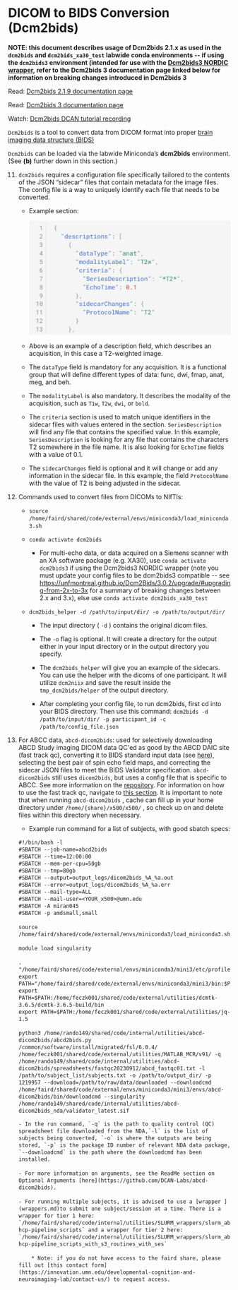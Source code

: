 # DICOM to BIDS Conversion (Dcm2bids)

**NOTE: this document describes usage of Dcm2bids 2.1.x as used in the `dcm2bids` and `dcm2bids_xa30_test` labwide conda environments -- if using the `dcm2bids3` environment (intended for use with the [Dcm2bids3 NORDIC wrapper](nordic.md), refer to the Dcm2bids 3 documentation page linked below for information on breaking changes introduced in Dcm2bids 3**

Read: [Dcm2bids 2.1.9 documentation page](https://unfmontreal.github.io/Dcm2Bids/2.1.9/)

Read: [Dcm2bids 3 documentation page](https://unfmontreal.github.io/Dcm2Bids/current/)

Watch: [Dcm2bids DCAN tutorial recording](https://drive.google.com/drive/folders/1OgyqFfpqp3qWg4OJzY9ADTwV26j8fJYf) 


`Dcm2bids` is a tool to convert data from DICOM format into proper [brain imaging data structure (BIDS)](https://bids-specification.readthedocs.io/en/stable/)


`Dcm2bids` can be loaded via the labwide Miniconda’s **dcm2bids** environment. (See **(b)** further down in this section.) 


11. `dcm2bids` requires a configuration file specifically tailored to the contents of the JSON “sidecar” files that contain metadata for the image files. The config file is a way to uniquely identify each file that needs to be converted.
    * Example section: 
        
        ![example dcm2bids](img/dcm2bids-example.png)
        
    * Above is an example of a description field, which describes an acquisition, in this case a T2-weighted image. 
        
    * The `dataType` field is mandatory for any acquisition. It is a functional group that will define different types of data: func, dwi, fmap, anat, meg, and beh.
        
    * The `modalityLabel` is also mandatory. It describes the modality of the acquisition, such as `T1w`, `T2w`, `dwi`, or `bold`.
        
    * The `criteria` section is used to match unique identifiers in the sidecar files with values entered in the section. `SeriesDescription` will find any file that contains the specified value. In this example, `SeriesDescription` is looking for any file that contains the characters T2 somewhere in the file name. It is also looking for `EchoTime` fields with a value of 0.1.
        
    * The `sidecarChanges` field is optional and it will change or add any information in the sidecar file. In this example, the field `ProtocolName` with the value of T2 is being adjusted in the sidecar.
    
12. Commands used to convert files from DICOMs to NIfTIs:
        
     *  `source /home/faird/shared/code/external/envs/miniconda3/load_miniconda3.sh`
        
    * `conda activate dcm2bids`
            
        - For multi-echo data, or data acquired on a Siemens scanner with an XA software package (e.g. XA30), use `conda activate dcm2bids3` if using the Dcm2bids3 NORDIC wrapper (note you must update your config files to be dcm2bids3 compatible --  see https://unfmontreal.github.io/Dcm2Bids/3.0.2/upgrade/#upgrading-from-2x-to-3x for a summary of breaking changes between 2.x and 3.x), else use `conda activate dcm2bids_xa30_test`
        
    * `dcm2bids_helper -d /path/to/input/dir/ -o /path/to/output/dir/`
            
        - The input directory ( `-d` ) contains the original dicom files.
            
        - The `-o` flag is optional. It will create a directory for the output either in your input directory or in the output directory you specify.
            
        - The `dcm2bids_helper` will give you an example of the sidecars. You can use the helper with the dicoms of one participant. It will utilize `dcm2niix` and save the result inside the `tmp_dcm2bids/helper` of the output directory. 
        
        * After completing your config file, to run dcm2bids, first cd into your BIDS directory. Then use this command: `dcm2bids -d /path/to/input/dir/ -p participant_id -c /path/to/config_file.json`
    
13. For ABCC data, `abcd-dicom2bids`: used for selectively downloading ABCD Study imaging DICOM data QC'ed as good by the ABCD DAIC site (fast track qc), converting it to BIDS standard input data (see [here](https://collection3165.readthedocs.io/en/stable/recommendations/#3-the-bids-quality-control-file)), selecting the best pair of spin echo field maps, and correcting the sidecar JSON files to meet the BIDS Validator specification. `abcd-dicom2bids` still uses `dicom2bids`, but uses a config file that is specific to ABCC. See more information on the [repository](https://github.com/DCAN-Labs/abcd-dicom2bids). For information on how to use the fast track qc, navigate to [this section](fasttrack.md). It is important to note that when running `abcd-dicom2bids` , cache can fill up in your home directory under `/home/{share}/x500/x500/` , so check up on and delete files within this directory when necessary. 
        

    * Example run command for a list of subjects, with good sbatch specs:

    ```
    #!/bin/bash -l
    #SBATCH --job-name=abcd2bids
    #SBATCH --time=12:00:00
    #SBATCH --mem-per-cpu=50gb
    #SBATCH --tmp=80gb
    #SBATCH --output=output_logs/dicom2bids_%A_%a.out
    #SBATCH --error=output_logs/dicom2bids_%A_%a.err
    #SBATCH --mail-type=ALL
    #SBATCH --mail-user=<YOUR_x500>@umn.edu
    #SBATCH -A miran045
    #SBATCH -p amdsmall,small

    source /home/faird/shared/code/external/envs/miniconda3/load_miniconda3.sh

    module load singularity

    . "/home/faird/shared/code/external/envs/miniconda3/mini3/etc/profile.d/conda.sh"
    export PATH="/home/faird/shared/code/external/envs/miniconda3/mini3/bin:$PATH"
    export PATH=$PATH:/home/feczk001/shared/code/external/utilities/dcmtk-3.6.5/dcmtk-3.6.5-build/bin
    export PATH=$PATH:/home/feczk001/shared/code/external/utilities/jq-1.5

    python3 /home/rando149/shared/code/internal/utilities/abcd-dicom2bids/abcd2bids.py /common/software/install/migrated/fsl/6.0.4/ /home/feczk001/shared/code/external/utilities/MATLAB_MCR/v91/ -q /home/rando149/shared/code/internal/utilities/abcd-dicom2bids/spreadsheets/fastqc20230912/abcd_fastqc01.txt -l /path/to/subject_list/subjects.txt -o /path/to/output_dir/ -p 1219957 --download=/path/to/raw/data/downloaded --downloadcmd /home/faird/shared/code/external/envs/miniconda3/mini3/envs/abcd-dicom2bids/bin/downloadcmd --singularity /home/rando149/shared/code/internal/utilities/abcd-dicom2bids_nda/validator_latest.sif 

    ```
        
        - In the run command, `-q` is the path to quality control (QC) spreadsheet file downloaded from the NDA,`-l` is the list of subjects being converted, `-o` is where the outputs are being stored, `-p` is the package ID number of relevant NDA data package, `--downloadcmd` is the path where the downloadcmd has been installed.
        
        - For more information on arguments, see the ReadMe section on Optional Arguments [here](https://github.com/DCAN-Labs/abcd-dicom2bids).
        
        - For running multiple subjects, it is advised to use a [wrapper ](wrappers.md)to submit one subject/session at a time. There is a wrapper for tier 1 here: `/home/faird/shared/code/internal/utilities/SLURM_wrappers/slurm_abcd-hcp-pipeline_scripts` and a wrapper for tier 2 here: `/home/faird/shared/code/internal/utilities/SLURM_wrappers/slurm_abcd-hcp-pipeline_scripts_with_s3_routines_with_ses`
            
            * Note: if you do not have access to the faird share, please fill out [this contact form](https://innovation.umn.edu/developmental-cognition-and-neuroimaging-lab/contact-us/) to request access.
